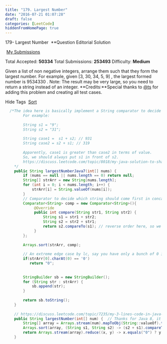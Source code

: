 ```yaml
---
title: "179. Largest Number"
date: "2016-07-21 01:07:28"
draft: false
categories: [LeetCode]
hiddenFromHomePage: true
---
```

179- Largest Number
 **Question
Editorial Solution

 [My Submissions](https://leetcode.com/problems/largest-number/submissions/)

Total Accepted: **50334**
Total Submissions: **253493**
Difficulty: **Medium**

Given a list of non negative integers, arrange them such that they form the largest number.
For example, given [3, 30, 34, 5, 9]
, the largest formed number is 9534330
.
Note: The result may be very large, so you need to return a string instead of an integer.
**Credits:**Special thanks to [@ts](https://oj.leetcode.com/discuss/user/ts) for adding this problem and creating all test cases.

Hide Tags
 [Sort](https://leetcode.com/tag/sort/)

```java
  /*The idea here is basically implement a String comparator to decide which String should come first during concatenation. Because when you have 2 numbers (let's convert them into String), you'll face only 2 cases:
        For example:
        
        String s1 = "9";
        String s2 = "31";
        
        String case1 =  s1 + s2; // 931
        String case2 = s2 + s1; // 319
        
        Apparently, case1 is greater than case2 in terms of value.
        So, we should always put s1 in front of s2.
        https://discuss.leetcode.com/topic/8018/my-java-solution-to-share
    */
    public String largestNumberJava7(int[] nums) {
        if (nums == null || nums.length == 0) return null;
        String[] strArr = new String[nums.length];
        for (int i = 0; i < nums.length; i++) {
            strArr[i] = String.valueOf(nums[i]);
        }
        // Comparator to decide which string should come first in concatenation
        Comparator<String> comp = new Comparator<String>(){
             @Override 
             public int compare(String str1, String str2) {
                 String s1 = str1 + str2;
                 String s2 = str2 + str1;
                 return s2.compareTo(s1); // reverse order here, so we can do append() later
             }
        };
        
        Arrays.sort(strArr, comp);
        
        // An extreme edge case by lc, say you have only a bunch of 0 in your int array
        if(strArr[0].charAt(0) == '0')
           return "0";
            
        
        StringBuilder sb = new StringBuilder();
        for (String str : strArr) {
            sb.append(str);
        }
        
        return sb.toString();
    }
    
    // https://discuss.leetcode.com/topic/7235/my-3-lines-code-in-java-and-python
    public String largestNumber(int[] num) {  // Thanks for Java 8, it makes code beautiful.
        String[] array = Arrays.stream(num).mapToObj(String::valueOf).toArray(String[]::new);
        Arrays.sort(array, (String s1, String s2) -> (s2 + s1).compareTo(s1 + s2));
        return Arrays.stream(array).reduce((x, y) -> x.equals("0") ? y : x + y).get();
    }
```
